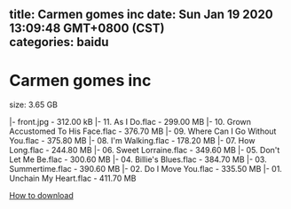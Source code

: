 
title: Carmen gomes inc
date: Sun Jan 19 2020 13:09:48 GMT+0800 (CST)    
categories: baidu
---

# Carmen gomes inc
size: 3.65 GB
 
 
|- front.jpg - 312.00 kB
|- 11. As I Do.flac - 299.00 MB
|- 10. Grown Accustomed To His Face.flac - 376.70 MB
|- 09. Where Can I Go Without You.flac - 375.80 MB
|- 08. I'm Walking.flac - 178.20 MB
|- 07. How Long.flac - 244.80 MB
|- 06. Sweet Lorraine.flac - 349.60 MB
|- 05. Don't Let Me Be.flac - 300.60 MB
|- 04. Billie's Blues.flac - 384.70 MB
|- 03. Summertime.flac - 390.60 MB
|- 02. Do I Move You.flac - 335.50 MB
|- 01. Unchain My Heart.flac - 411.70 MB

[How to download](https://bpcam.bemobtrk.com/go/2ceec3aa-1ca2-46d6-b9ff-aaa5c184517c?jno=845)
